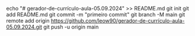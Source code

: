 echo "# gerador-de-currículo-aula-05.09.2024" >> README.md 
git init 
git add README.md 
git commit -m "primeiro commit" 
git branch -M main 
git remote add origin https://github.com/leow90/gerador-de-currículo-aula-05.09.2024.git
 git push -u origin main